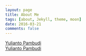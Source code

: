 ```yaml
---
layout: page
title: About Me
tags: [about, Jekyll, theme, moon]
date: 2016-03-21
comments: false
---
```

    
<script type="text/javascript" src="https://platform.linkedin.com/badges/js/profile.js" async defer></script>    
<div class="LI-profile-badge"  data-version="v1" data-size="large" data-locale="in_ID" data-type="vertical" data-theme="light" data-vanity="yulianto-pambudi"><a class="LI-simple-link" href='https://id.linkedin.com/in/yulianto-pambudi?trk=profile-badge'>Yulianto Pambudi</a></div>
<html>
<div class="LI-profile-badge"  data-version="v1" data-size="large" data-locale="in_ID" data-type="horizontal" data-theme="light" data-vanity="yulianto-pambudi"><a class="LI-simple-link" href='https://id.linkedin.com/in/yulianto-pambudi?trk=profile-badge'>Yulianto Pambudi</a></div>
</html>
